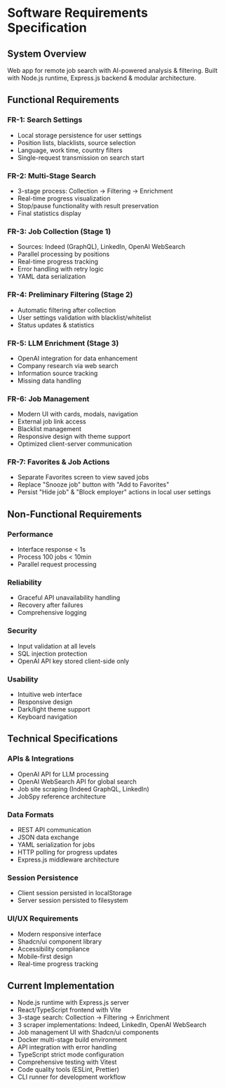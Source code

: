 # Software Requirements Specification

## System Overview

Web app for remote job search with AI-powered analysis & filtering. Built with Node.js runtime, Express.js backend & modular architecture.

## Functional Requirements

### FR-1: Search Settings

- Local storage persistence for user settings
- Position lists, blacklists, source selection
- Language, work time, country filters
- Single-request transmission on search start

### FR-2: Multi-Stage Search

- 3-stage process: Collection → Filtering → Enrichment
- Real-time progress visualization
- Stop/pause functionality with result preservation
- Final statistics display

### FR-3: Job Collection (Stage 1)

- Sources: Indeed (GraphQL), LinkedIn, OpenAI WebSearch
- Parallel processing by positions
- Real-time progress tracking
- Error handling with retry logic
- YAML data serialization

### FR-4: Preliminary Filtering (Stage 2)

- Automatic filtering after collection
- User settings validation with blacklist/whitelist
- Status updates & statistics

### FR-5: LLM Enrichment (Stage 3)

- OpenAI integration for data enhancement
- Company research via web search
- Information source tracking
- Missing data handling

### FR-6: Job Management

- Modern UI with cards, modals, navigation
- External job link access
- Blacklist management
- Responsive design with theme support
- Optimized client-server communication

### FR-7: Favorites & Job Actions

- Separate Favorites screen to view saved jobs
- Replace "Snooze job" button with "Add to Favorites"
- Persist "Hide job" & "Block employer" actions in local user settings

## Non-Functional Requirements

### Performance

- Interface response < 1s
- Process 100 jobs < 10min
- Parallel request processing

### Reliability

- Graceful API unavailability handling
- Recovery after failures
- Comprehensive logging

### Security

- Input validation at all levels
- SQL injection protection
- OpenAI API key stored client-side only

### Usability

- Intuitive web interface
- Responsive design
- Dark/light theme support
- Keyboard navigation

## Technical Specifications

### APIs & Integrations

- OpenAI API for LLM processing
- OpenAI WebSearch API for global search
- Job site scraping (Indeed GraphQL, LinkedIn)
- JobSpy reference architecture

### Data Formats

- REST API communication
- JSON data exchange
- YAML serialization for jobs
- HTTP polling for progress updates
- Express.js middleware architecture

### Session Persistence

- Client session persisted in localStorage
- Server session persisted to filesystem

### UI/UX Requirements

- Modern responsive interface
- Shadcn/ui component library
- Accessibility compliance
- Mobile-first design
- Real-time progress tracking

## Current Implementation

- Node.js runtime with Express.js server
- React/TypeScript frontend with Vite
- 3-stage search: Collection → Filtering → Enrichment
- 3 scraper implementations: Indeed, LinkedIn, OpenAI WebSearch
- Job management UI with Shadcn/ui components
- Docker multi-stage build environment
- API integration with error handling
- TypeScript strict mode configuration
- Comprehensive testing with Vitest
- Code quality tools (ESLint, Prettier)
- CLI runner for development workflow

